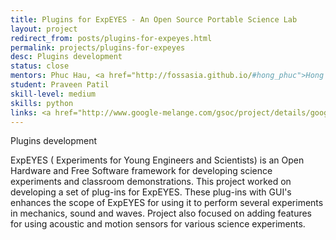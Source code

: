 ```yaml
---
title: Plugins for ExpEYES - An Open Source Portable Science Lab
layout: project
redirect_from: posts/plugins-for-expeyes.html
permalink: projects/plugins-for-expeyes
desc: Plugins development
status: close
mentors: Phuc Hau, <a href="http://fossasia.github.io/#hong_phuc">Hong Phuc</a>
student: Praveen Patil
skill-level: medium
skills: python
links: <a href="http://www.google-melange.com/gsoc/project/details/google/gsoc2014/praveenkumar103/5685265389584384">GSoC page</a>
---
```

Plugins development

ExpEYES ( Experiments for Young Engineers and Scientists) is an Open Hardware and Free Software framework for developing science experiments and classroom demonstrations. This project worked on developing a set of plug-ins for ExpEYES. These plug-ins with GUI's enhances the scope of ExpEYES for using it to perform several experiments in mechanics, sound and waves. Project also focused on adding features for using acoustic and motion sensors for various science experiments.

